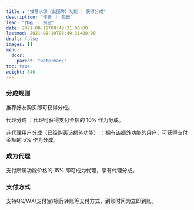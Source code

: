 ```yaml
---
title : "推荐水印（出图等）功能 | 获得分成"
description: "作者 ｜ 孤傲"
lead: "作者 ｜ 孤傲"
date: 2021-08-19T08:49:31+00:00
lastmod: 2021-08-19T08:49:31+00:00
draft: false 
images: []
menu:
  docs:
    parent: "watermark"
toc: true
weight: 840
---
```


### 分成规则

推荐好友购买即可获得分成。

代理分成 ：代理可获得支付金额的 10% 作为分成。

非代理用户分成（已经购买该额外功能） ：拥有该额外功能的用户，可获得支付金额的 5% 作为分成。

### 成为代理

支付所属功能价格的 15% 即可成为代理，享有代理分成。

### 支付方式

支持QQ/WX/支付宝/银行转账等支付方式，到账时间为立即到账。
